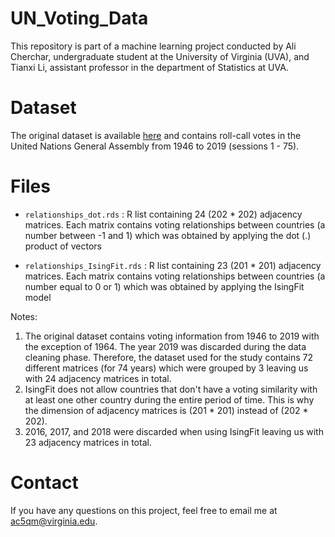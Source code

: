 # UN_Voting_Data
This repository is part of a machine learning project conducted by Ali Cherchar, undergraduate student at the University of Virginia (UVA), and Tianxi Li, assistant professor in the department of Statistics at UVA.

# Dataset
The original dataset is available [here](https://dataverse.harvard.edu/dataset.xhtml?persistentId=doi:10.7910/DVN/LEJUQZ) and contains roll-call votes in the United Nations General Assembly from 1946 to 2019 (sessions 1 - 75).

# Files 
* `relationships_dot.rds` : R list containing 24 (202 * 202) adjacency matrices. Each matrix contains voting relationships between countries (a number between -1 and 1) which was obtained by applying the dot (.) product of vectors

* `relationships_IsingFit.rds` : R list containing 23 (201 * 201) adjacency matrices. Each matrix contains voting relationships between countries (a number equal to 0 or 1) which was obtained by applying the IsingFit model

Notes:
  1. The original dataset contains voting information from 1946 to 2019 with the exception of 1964. The year 2019 was discarded during the data cleaning phase. Therefore, the dataset used for the study contains 72 different matrices (for 74 years) which were grouped by 3 leaving us with 24 adjacency matrices in total.
  2. IsingFit does not allow countries that don't have a voting similarity with at least one other country during the entire period of time. This is why the dimension of adjacency matrices is (201 * 201) instead of (202 * 202).
  3. 2016, 2017, and 2018 were discarded when using IsingFit leaving us with 23 adjacency matrices in total.

# Contact
If you have any questions on this project, feel free to email me at ac5qm@virginia.edu.
